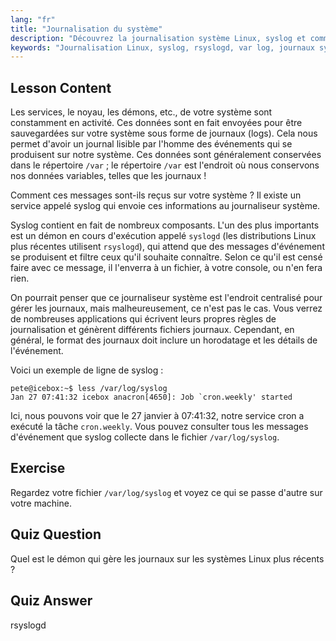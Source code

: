 ```yaml
---
lang: "fr"
title: "Journalisation du système"
description: "Découvrez la journalisation système Linux, syslog et comment afficher les fichiers journaux dans /var/log. Comprenez rsyslogd et surveillez les événements système avec ce guide pour débutants."
keywords: "Journalisation Linux, syslog, rsyslogd, var log, journaux système, tutoriel Linux, guide du débutant"
---
```


## Lesson Content

Les services, le noyau, les démons, etc., de votre système sont constamment en activité. Ces données sont en fait envoyées pour être sauvegardées sur votre système sous forme de journaux (logs). Cela nous permet d'avoir un journal lisible par l'homme des événements qui se produisent sur notre système. Ces données sont généralement conservées dans le répertoire `/var` ; le répertoire `/var` est l'endroit où nous conservons nos données variables, telles que les journaux !

Comment ces messages sont-ils reçus sur votre système ? Il existe un service appelé syslog qui envoie ces informations au journaliseur système.

Syslog contient en fait de nombreux composants. L'un des plus importants est un démon en cours d'exécution appelé `syslogd` (les distributions Linux plus récentes utilisent `rsyslogd`), qui attend que des messages d'événement se produisent et filtre ceux qu'il souhaite connaître. Selon ce qu'il est censé faire avec ce message, il l'enverra à un fichier, à votre console, ou n'en fera rien.

On pourrait penser que ce journaliseur système est l'endroit centralisé pour gérer les journaux, mais malheureusement, ce n'est pas le cas. Vous verrez de nombreuses applications qui écrivent leurs propres règles de journalisation et génèrent différents fichiers journaux. Cependant, en général, le format des journaux doit inclure un horodatage et les détails de l'événement.

Voici un exemple de ligne de syslog :

```plaintext
pete@icebox:~$ less /var/log/syslog
Jan 27 07:41:32 icebox anacron[4650]: Job `cron.weekly' started
```

Ici, nous pouvons voir que le 27 janvier à 07:41:32, notre service cron a exécuté la tâche `cron.weekly`. Vous pouvez consulter tous les messages d'événement que syslog collecte dans le fichier `/var/log/syslog`.

## Exercise

Regardez votre fichier `/var/log/syslog` et voyez ce qui se passe d'autre sur votre machine.

## Quiz Question

Quel est le démon qui gère les journaux sur les systèmes Linux plus récents ?

## Quiz Answer

rsyslogd
